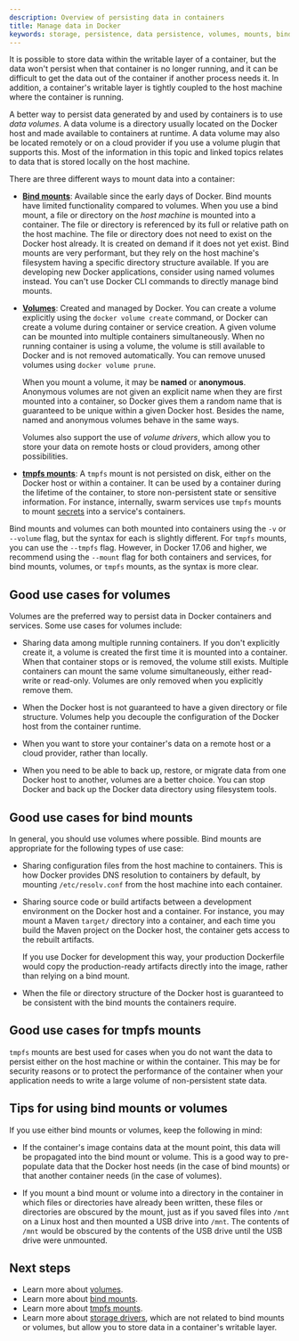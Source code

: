 ```yaml
---
description: Overview of persisting data in containers
title: Manage data in Docker
keywords: storage, persistence, data persistence, volumes, mounts, bind mounts
---
```


It is possible to store data within the writable layer of a container, but the
data won't persist when that container is no longer running, and it can be
difficult to get the data out of the container if another process needs it. In
addition, a container's writable layer is tightly coupled to the host machine
where the container is running.

A better way to persist data generated by and used by containers is to use
_data volumes_. A data volume is a directory usually located on the Docker host
and made available to containers at runtime. A data volume may also be located
remotely or on a cloud provider if you use a volume plugin that supports this.
Most of the information in this topic and linked topics relates to data that is
stored locally on the host machine.

There are three different ways to mount data into a container:

- **[Bind mounts](bind-mounts.md)**: Available since the early days of Docker.
  Bind mounts have limited functionality compared to volumes. When you use a
  bind mount, a file or directory on the _host machine_ is mounted into a
  container. The file or directory is referenced by its full or relative path
  on the host machine. The file or directory does not need to exist on the
  Docker host already. It is created on demand if it does not yet exist. Bind
  mounts are very performant, but they rely on the host machine's filesystem
  having a specific directory structure available. If you are developing new
  Docker applications, consider using named volumes instead. You can't use
  Docker CLI commands to directly manage bind mounts.

- **[Volumes](volumes.md)**: Created and managed by Docker. You can create a
  volume explicitly using the `docker volume create` command, or Docker can
  create a volume during container or service creation. A given volume can be
  mounted into multiple containers simultaneously. When no running container
  is using a volume, the volume is still available to Docker and is not removed
  automatically. You can remove unused volumes using `docker volume prune`.

  When you mount a volume, it may be **named** or **anonymous**. Anonymous
  volumes are not given an explicit name when they are first mounted into a
  container, so Docker gives them a random name that is guaranteed to be unique
  within a given Docker host. Besides the name, named and anonymous volumes
  behave in the same ways.

  Volumes also support the use of _volume drivers_, which allow you to store
  your data on remote hosts or cloud providers, among other possibilities.

- **[tmpfs mounts](tmpfs.md)**: A `tmpfs` mount is not persisted on disk, either
  on the Docker host or within a container. It can be used by a container during
  the lifetime of the container, to store non-persistent state or sensitive
  information. For instance, internally, swarm services use `tmpfs` mounts to
  mount [secrets](/engine/swarm/secrets.md) into a service's containers.

Bind mounts and volumes can both mounted into containers using the `-v` or
`--volume` flag, but the syntax for each is slightly different. For `tmpfs`
mounts, you can use the `--tmpfs` flag. However, in Docker 17.06 and higher,
we recommend using the `--mount` flag for both containers and services, for
bind mounts, volumes, or `tmpfs` mounts, as the syntax is more clear.

## Good use cases for volumes

Volumes are the preferred way to persist data in Docker containers and services.
Some use cases for volumes include:

- Sharing data among multiple running containers. If you don't explicitly create
  it, a volume is created the first time it is mounted into a container. When
  that container stops or is removed, the volume still exists. Multiple
  containers can mount the same volume simultaneously, either read-write or
  read-only. Volumes are only removed when you explicitly remove them.

- When the Docker host is not guaranteed to have a given directory or file
  structure. Volumes help you decouple the configuration of the Docker host
  from the container runtime.

- When you want to store your container's data on a remote host or a cloud
  provider, rather than locally.

- When you need to be able to back up, restore, or migrate data from one Docker
  host to another, volumes are a better choice. You can stop Docker and back up
  the Docker data directory using filesystem tools.

## Good use cases for bind mounts

In general, you should use volumes where possible. Bind mounts are appropriate
for the following types of use case:

- Sharing configuration files from the host machine to containers. This is how
  Docker provides DNS resolution to containers by default, by mounting
  `/etc/resolv.conf` from the host machine into each container.

- Sharing source code or build artifacts between a development environment on
  the Docker host and a container. For instance, you may mount a Maven `target/`
  directory into a container, and each time you build the Maven project on the
  Docker host, the container gets access to the rebuilt artifacts.

  If you use Docker for development this way, your production Dockerfile would
  copy the production-ready artifacts directly into the image, rather than
  relying on a bind mount.

- When the file or directory structure of the Docker host is guaranteed to be
  consistent with the bind mounts the containers require.

## Good use cases for tmpfs mounts

`tmpfs` mounts are best used for cases when you do not want the data to persist
either on the host machine or within the container. This may be for security
reasons or to protect the performance of the container when your application
needs to write a large volume of non-persistent state data.

## Tips for using bind mounts or volumes

If you use either bind mounts or volumes, keep the following in mind:

- If the container's image contains data at the mount point, this data will be
  propagated into the bind mount or volume. This is a good way to pre-populate
  data that the Docker host needs (in the case of bind mounts) or that another
  container needs (in the case of volumes).

- If you mount a bind mount or volume into a directory in the container in which
  files or directories have already been written, these files or directories are
  obscured by the mount, just as if you saved files into `/mnt` on a Linux host
  and then mounted a USB drive into `/mnt`. The contents of `/mnt` would be
  obscured by the contents of the USB drive until the USB drive were unmounted.

## Next steps

- Learn more about [volumes](volumes.md).
- Learn more about [bind mounts](bind-mounts.md).
- Learn more about [tmpfs mounts](tmpfs.md).
- Learn more about [storage drivers](/engine/userguide/storagedriver.md), which
  are not related to bind mounts or volumes, but allow you to store data in a
  container's writable layer.